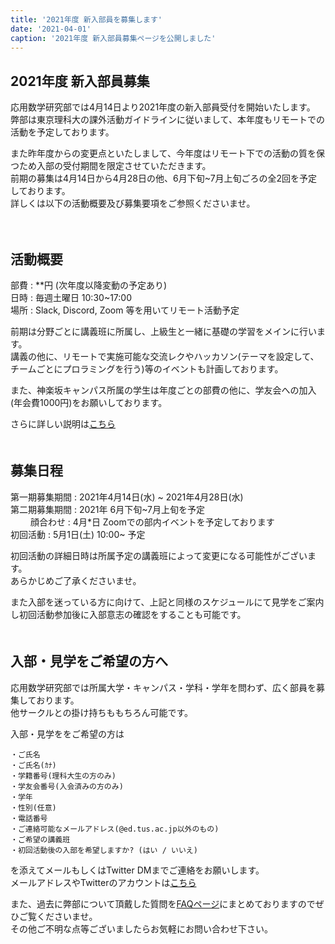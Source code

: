 ```yaml
---
title: '2021年度 新入部員を募集します'
date: '2021-04-01'
caption: '2021年度 新入部員募集ページを公開しました'
---
```


## 2021年度 新入部員募集

応用数学研究部では4月14日より2021年度の新入部員受付を開始いたします。  
弊部は東京理科大の課外活動ガイドラインに従いまして、本年度もリモートでの活動を予定しております。  
  
また昨年度からの変更点といたしまして、今年度はリモート下での活動の質を保つため入部の受付期間を限定させていただきます。  
前期の募集は4月14日から4月28日の他、6月下旬~7月上旬ごろの全2回を予定しております。  
詳しくは以下の活動概要及び募集要項をご参照くださいませ。  
    
　　


## 活動概要
部費 : **円 (次年度以降変動の予定あり)  
日時 : 毎週土曜日 10:30~17:00  
場所 : Slack, Discord, Zoom 等を用いてリモート活動予定  
  

前期は分野ごとに講義班に所属し、上級生と一緒に基礎の学習をメインに行います。  
講義の他に、リモートで実施可能な交流レクやハッカソン(テーマを設定して、チームごとにプロラミングを行う)等のイベントも計画しております。  
  
また、神楽坂キャンパス所属の学生は年度ごとの部費の他に、学友会への加入(年会費1000円)をお願いしております。  


さらに詳しい説明は[こちら](./orientation)  
　　
　　
　　

## 募集日程
第一期募集期間 : 2021年4月14日(水) ~ 2021年4月28日(水)  
第二期募集期間 : 2021年 6月下旬~7月上旬を予定  
　　
顔合わせ : 4月*日  Zoomでの部内イベントを予定しております  
初回活動 : 5月1日(土) 10:00~ 予定  
  
初回活動の詳細日時は所属予定の講義班によって変更になる可能性がございます。  
あらかじめご了承くださいませ。  

また入部を迷っている方に向けて、上記と同様のスケジュールにて見学をご案内し初回活動参加後に入部意志の確認をすることも可能です。  
　　
　　

## 入部・見学をご希望の方へ
応用数学研究部では所属大学・キャンパス・学科・学年を問わず、広く部員を募集しております。  
他サークルとの掛け持ちももちろん可能です。  

入部・見学ををご希望の方は　　

```
・ご氏名  
・ご氏名(ｶﾅ)  
・学籍番号(理科大生の方のみ)  
・学友会番号(入会済みの方のみ)
・学年  
・性別(任意)  
・電話番号  
・ご連絡可能なメールアドレス(@ed.tus.ac.jp以外のもの)  
・ご希望の講義班  
・初回活動後の入部を希望しますか? (はい / いいえ)  

```
   
を添えてメールもしくはTwitter DMまでご連絡をお願いします。  
メールアドレスやTwitterのアカウントは[こちら](/contact)   


また、過去に弊部について頂戴した質問を[FAQページ](/faq)にまとめておりますのでぜひご覧くださいませ。  
その他ご不明な点等ございましたらお気軽にお問い合わせ下さい。  


